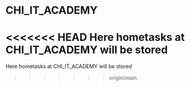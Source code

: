# CHI_IT_ACADEMY
<<<<<<< HEAD
Here hometasks at CHI_IT_ACADEMY will be stored
=======
Here hometasks at CHI_IT_ACADEMY will be stored
>>>>>>> origin/main
